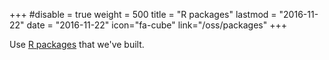 +++
#disable = true
weight = 500
title = "R packages"
lastmod = "2016-11-22"
date = "2016-11-22"
icon="fa-cube"
link="/oss/packages"
+++

Use [R packages](/oss/packages) that we've built.